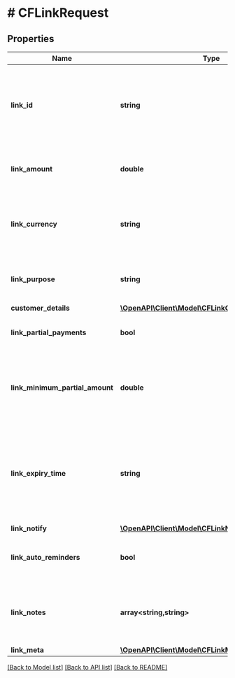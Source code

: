 # # CFLinkRequest

## Properties

Name | Type | Description | Notes
------------ | ------------- | ------------- | -------------
**link_id** | **string** | Unique Identifier (provided by merchant) for the Link. Alphanumeric and only - and _ allowed (50 character limit). Use this for other link-related APIs. |
**link_amount** | **double** | Amount to be collected using this link. Provide upto two decimals for paise. |
**link_currency** | **string** | Currency for the payment link. Default is INR. Contact care@cashfree.com to enable new currencies. |
**link_purpose** | **string** | A brief description for which payment must be collected. This is shown to the customer. |
**customer_details** | [**\OpenAPI\Client\Model\CFLinkCustomerDetailsEntity**](CFLinkCustomerDetailsEntity.md) |  |
**link_partial_payments** | **bool** | If \&quot;true\&quot;, customer can make partial payments for the link. | [optional]
**link_minimum_partial_amount** | **double** | Minimum amount in first installment that needs to be paid by the customer if partial payments are enabled. This should be less than the link_amount. | [optional]
**link_expiry_time** | **string** | Time after which the link expires. Customers will not be able to make the payment beyond the time specified here. You can provide them in a valid ISO 8601 time format. Default is 30 days. | [optional]
**link_notify** | [**\OpenAPI\Client\Model\CFLinkNotifyEntity**](CFLinkNotifyEntity.md) |  | [optional]
**link_auto_reminders** | **bool** | If \&quot;true\&quot;, reminders will be sent to customers for collecting payments. | [optional]
**link_notes** | **array<string,string>** | Key-value pair that can be used to store additional information about the entity. Maximum 5 key-value pairs | [optional]
**link_meta** | [**\OpenAPI\Client\Model\CFLinkMetaEntity**](CFLinkMetaEntity.md) |  | [optional]

[[Back to Model list]](../../README.md#models) [[Back to API list]](../../README.md#endpoints) [[Back to README]](../../README.md)
